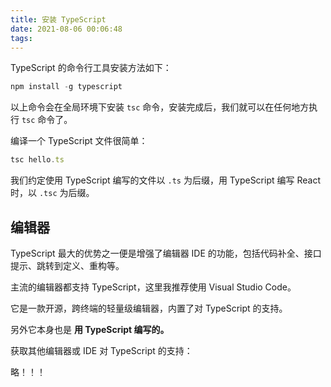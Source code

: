 ```yaml
---
title: 安装 TypeScript
date: 2021-08-06 00:06:48
tags:
---
```


TypeScript 的命令行工具安装方法如下：

```js
npm install -g typescript
```

以上命令会在全局环境下安装 `tsc` 命令，安装完成后，我们就可以在任何地方执行 `tsc` 命令了。

编译一个 TypeScript 文件很简单：

```js
tsc hello.ts
```

我们约定使用 TypeScript 编写的文件以 `.ts` 为后缀，用 TypeScript 编写 React 时，以 `.tsc` 为后缀。

## 编辑器

TypeScript 最大的优势之一便是增强了编辑器 IDE 的功能，包括代码补全、接口提示、跳转到定义、重构等。

主流的编辑器都支持 TypeScript，这里我推荐使用 Visual Studio Code。

它是一款开源，跨终端的轻量级编辑器，内置了对 TypeScript 的支持。

另外它本身也是 **用 TypeScript 编写的。**

获取其他编辑器或 IDE 对 TypeScript 的支持：

略！！！
